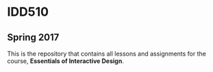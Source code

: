 # IDD510
## Spring 2017

This is the repository that contains all lessons and assignments for the course, __Essentials of Interactive Design__. 